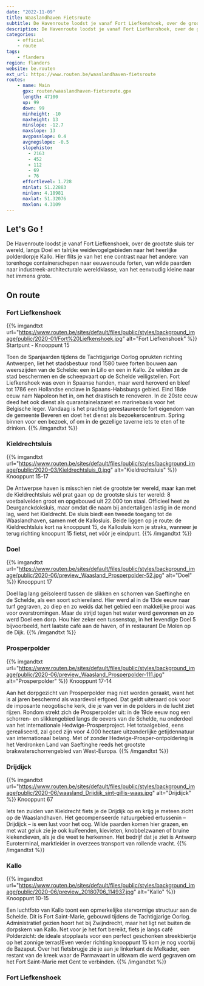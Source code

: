 ```yaml
---
date: "2022-11-09"
title: Waaslandhaven Fietsroute
subtitle: De Havenroute loodst je vanaf Fort Liefkenshoek, over de grootste sluis ter wereld, langs Doel en talrijke weidevogelgebieden naar het heerlijke polderdorpje Kallo
description: De Havenroute loodst je vanaf Fort Liefkenshoek, over de grootste sluis ter wereld, langs Doel en talrijke weidevogelgebieden naar het heerlijke polderdorpje Kallo
categories:
    - official
    - route
tags:
    - flanders
region: flanders
website: be.routen
ext_url: https://www.routen.be/waaslandhaven-fietsroute
routes:
    - name: Main
      gpx: routen/waaslandhaven-fietsroute.gpx
      length: 47100
      up: 99
      down: 99
      minheight: -10
      maxheight: 13
      minslope: -12.7
      maxslope: 13
      avgposslope: 0.4
      avgnegslope: -0.5
      slopehisto:
        - 2163
        - 452
        - 112
        - 69
        - 76
      effortlevel: 1.728
      minlat: 51.22883
      minlon: 4.18981
      maxlat: 51.32076
      maxlon: 4.3109
---
```


## Let's Go ! 

De Havenroute loodst je vanaf Fort Liefkenshoek, over de grootste sluis ter wereld, langs Doel en talrijke weidevogelgebieden naar het heerlijke polderdorpje Kallo. Hier flits je van het ene contrast naar het andere: van torenhoge containerschepen naar eeuwenoude forten, van wilde paarden naar industreek-architecturale wereldklasse, van het eenvoudig kleine naar het immens grote.

## On route

### Fort Liefkenshoek

{{% imgandtxt url="https://www.routen.be/sites/default/files/public/styles/background_image/public/2020-01/Fort%20Liefkenshoek.jpg" alt="Fort Liefkenshoek" %}}
Startpunt - Knooppunt 15

Toen de Spanjaarden tijdens de Tachtigjarige Oorlog oprukten richting Antwerpen, liet het stadsbestuur rond 1580 twee forten bouwen aan weerszijden van de Schelde: een in Lillo en een in Kallo. Ze wilden ze de stad beschermen en de scheepvaart op de Schelde veiligstellen. Fort Liefkenshoek was even in Spaanse handen, maar werd heroverd en bleef tot 1786 een Hollandse enclave in Spaans-Habsburgs gebied. Eind 18de eeuw nam Napoleon het in, om het drastisch te renoveren. In de 20ste eeuw deed het ook dienst als quarantainelazaret en marinebasis voor het Belgische leger. Vandaag is het prachtig gerestaureerde fort eigendom van de gemeente Beveren en doet het dienst als bezoekerscentrum. Spring binnen voor een bezoek, of om in de gezellige taverne iets te eten of te drinken.
{{% /imgandtxt %}}

### Kieldrechtsluis

{{% imgandtxt url="https://www.routen.be/sites/default/files/public/styles/background_image/public/2020-03/Kieldrechtsluis_0.jpg" alt="Kieldrechtsluis" %}}
Knooppunt 15-17

De Antwerpse haven is misschien niet de grootste ter wereld, maar kan met de Kieldrechtsluis wél prat gaan op de grootste sluis ter wereld: 8 voetbalvelden groot en opgebouwd uit 22.000 ton staal. Officieel heet ze Deurganckdoksluis, maar omdat die naam bij andertaligen lastig in de mond lag, werd het Kieldrecht. De sluis biedt een tweede toegang tot de Waaslandhaven, samen met de Kallosluis. Beide liggen op je route: de Kieldrechtsluis kort na knooppunt 15, de Kallosluis kom je straks, wanneer je terug richting knoopunt 15 fietst, net vóór je eindpunt.
{{% /imgandtxt %}}

### Doel

{{% imgandtxt url="https://www.routen.be/sites/default/files/public/styles/background_image/public/2020-06/preview_Waasland_Prosperpolder-52.jpg" alt="Doel" %}}
Knooppunt 17

Doel lag lang geïsoleerd tussen de slikken en schorren van Saeftinghe en de Schelde, als een soort schiereiland. Hier werd al in de 13de eeuw naar turf gegraven, zo diep en zo weids dat het gebied een makkelijke prooi was voor overstromingen. Maar de strijd tegen het water werd gewonnen en zo werd Doel een dorp. Hou hier zeker een tussenstop, in het levendige Doel 5 bijvoorbeeld, hert laatste café aan de haven, of in restaurant De Molen op de Dijk.
{{% /imgandtxt %}}

### Prosperpolder

{{% imgandtxt url="https://www.routen.be/sites/default/files/public/styles/background_image/public/2020-06/preview_Waasland_Prosperpolder-111.jpg" alt="Prosperpolder" %}}
Knooppunt 17-14

Aan het dorpgezicht van Prosperpolder mag niet worden geraakt, want het is al jaren beschermd als waardevol erfgoed. Dat geldt uiteraard ook voor de imposante neogotische kerk, die je van ver in de polders in de lucht ziet rijzen. Rondom strekt zich de Prosperpolder uit: in de 19de eeuw nog een schorren- en slikkengebied langs de oevers van de Schelde, nu onderdeel van het internationale Hedwige-Prosperproject. Het totaalgebied, eens gerealiseerd, zal goed zijn voor 4.000 hectare uitzonderlijke getijdennatuur van internationaal belang. Met of zonder Hedwige-Prosper-ontpoldering is het Verdronken Land van Saeftinghe reeds het grootste brakwaterschorrengebied van West-Europa.
{{% /imgandtxt %}}

### Drijdijck

{{% imgandtxt url="https://www.routen.be/sites/default/files/public/styles/background_image/public/2020-06/waasland_Drijdijk_sint-gillis-waas.jpg" alt="Drijdijck" %}}
Knooppunt 67

Iets ten zuiden van Kieldrecht fiets je de Drijdijk op en krijg je meteen zicht op de Waaslandhaven. Het gecompenseerde natuurgebied ertussenin – Drijdijck – is een lust voor het oog. Wilde paarden komen hier grazen, en met wat geluk zie je ook kuifeenden, kievieten, knobbelzwanen of bruine kiekendieven, als je die weet te herkennen. Het bedrijf dat je ziet is Antwerp Euroterminal, marktleider in overzees transport van rollende vracht.
{{% /imgandtxt %}}

### Kallo

{{% imgandtxt url="https://www.routen.be/sites/default/files/public/styles/background_image/public/2020-06/preview_20180706_114937.jpg" alt="Kallo" %}}
Knooppunt 10-15

Een luchtfoto van Kallo toont een opmerkelijke stervormige structuur aan de Schelde. Dit is Fort Saint-Marie, gebouwd tijdens de Tachtigjarige Oorlog. Administratief gezien hoort het bij Zwijndrecht, maar het ligt net buiten de dorpskern van Kallo. Net voor je het fort bereikt, fiets je langs café Polderzicht: de ideale stopplaats voor een perfect geschonken streekbiertje op het zonnige terras!Even verder richting knooppunt 15 kom je nog voorbij de Bazaput. Over het fietsbrugje zie je aan je linkerkant de Melkader, een restant van de kreek waar de Parmavaart in uitkwam die werd gegraven om het Fort Saint-Marie met Gent te verbinden.
{{% /imgandtxt %}}

### Fort Liefkenshoek


